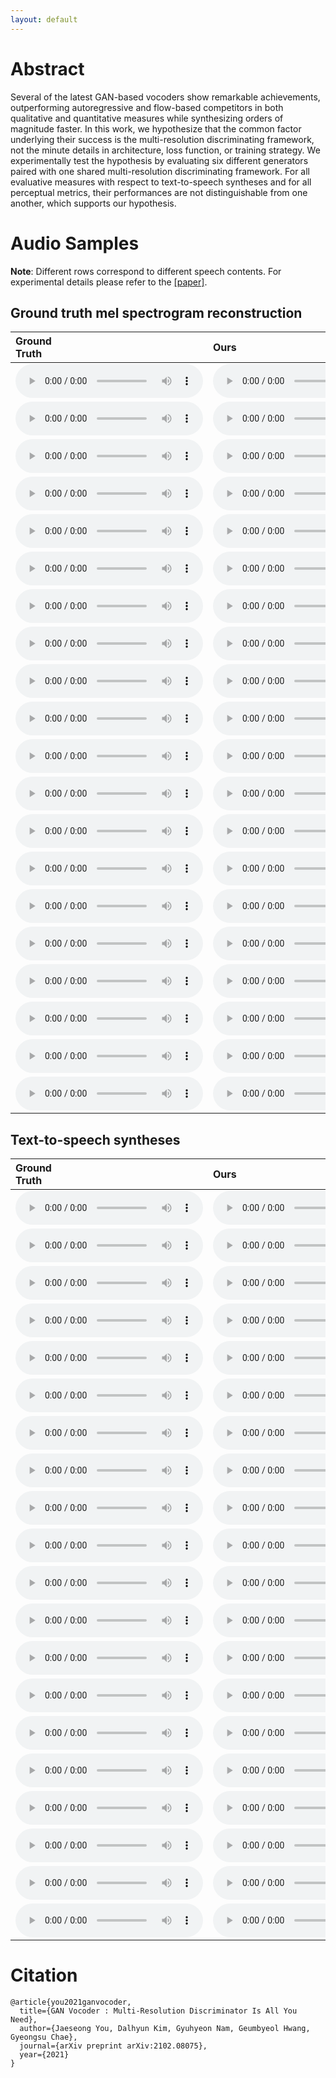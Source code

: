```yaml
---
layout: default
---
```

<!-- ArXiv: [1905.09263](https://github.com/moneybrain-research) -->

# Abstract 
Several of the latest GAN-based vocoders show remarkable achievements, outperforming autoregressive and flow-based competitors in both qualitative and quantitative measures while synthesizing orders of magnitude faster. In this work, we hypothesize that the common factor underlying their success is the multi-resolution discriminating framework, not the minute details in architecture, loss function, or training strategy. We experimentally test the hypothesis by evaluating six different generators paired with one shared multi-resolution discriminating framework. For all evaluative measures with respect to text-to-speech syntheses and for all perceptual metrics, their performances are not distinguishable from one another, which supports our hypothesis.

# Audio Samples 

**Note**: Different rows correspond to different speech contents. For experimental details please refer to the [[paper]](https://arxiv.org/abs/2102.08075).

## Ground truth mel spectrogram reconstruction

| Ground<br>Truth | Ours | HiFi-GAN | MelGAN | Parallel<br>WaveGAN | Universal<br>MelGAN | VocGAN |
|:-------------|:------------|:----------|:------------|:---------|:---------|:------------|
|<audio src="assets/audio/_gt/LJ003-0307.wav" controls preload="auto">|<audio src="assets/audio/_hfg2-custom/gt/LJ003-0307.wav" controls preload="auto">|<audio src="assets/audio/_hfg2-hfg2/gt/LJ003-0307.wav" controls preload="auto">|<audio src="assets/audio/_hfg2-melgan/gt/LJ003-0307.wav" controls preload="auto">|<audio src="assets/audio/_hfg2-pwg/gt/LJ003-0307.wav" controls preload="auto">|<audio src="assets/audio/_hfg2-umg/gt/LJ003-0307.wav" controls preload="auto">|<audio src="assets/audio/_hfg2-vocgan/gt/LJ003-0307.wav" controls preload="auto">|
|<audio src="assets/audio/_gt/LJ005-0101.wav" controls preload="auto">|<audio src="assets/audio/_hfg2-custom/gt/LJ005-0101.wav" controls preload="auto">|<audio src="assets/audio/_hfg2-hfg2/gt/LJ005-0101.wav" controls preload="auto">|<audio src="assets/audio/_hfg2-melgan/gt/LJ005-0101.wav" controls preload="auto">|<audio src="assets/audio/_hfg2-pwg/gt/LJ005-0101.wav" controls preload="auto">|<audio src="assets/audio/_hfg2-umg/gt/LJ005-0101.wav" controls preload="auto">|<audio src="assets/audio/_hfg2-vocgan/gt/LJ005-0101.wav" controls preload="auto">|
|<audio src="assets/audio/_gt/LJ007-0217.wav" controls preload="auto">|<audio src="assets/audio/_hfg2-custom/gt/LJ007-0217.wav" controls preload="auto">|<audio src="assets/audio/_hfg2-hfg2/gt/LJ007-0217.wav" controls preload="auto">|<audio src="assets/audio/_hfg2-melgan/gt/LJ007-0217.wav" controls preload="auto">|<audio src="assets/audio/_hfg2-pwg/gt/LJ007-0217.wav" controls preload="auto">|<audio src="assets/audio/_hfg2-umg/gt/LJ007-0217.wav" controls preload="auto">|<audio src="assets/audio/_hfg2-vocgan/gt/LJ007-0217.wav" controls preload="auto">|
|<audio src="assets/audio/_gt/LJ008-0131.wav" controls preload="auto">|<audio src="assets/audio/_hfg2-custom/gt/LJ008-0131.wav" controls preload="auto">|<audio src="assets/audio/_hfg2-hfg2/gt/LJ008-0131.wav" controls preload="auto">|<audio src="assets/audio/_hfg2-melgan/gt/LJ008-0131.wav" controls preload="auto">|<audio src="assets/audio/_hfg2-pwg/gt/LJ008-0131.wav" controls preload="auto">|<audio src="assets/audio/_hfg2-umg/gt/LJ008-0131.wav" controls preload="auto">|<audio src="assets/audio/_hfg2-vocgan/gt/LJ008-0131.wav" controls preload="auto">|
|<audio src="assets/audio/_gt/LJ010-0262.wav" controls preload="auto">|<audio src="assets/audio/_hfg2-custom/gt/LJ010-0262.wav" controls preload="auto">|<audio src="assets/audio/_hfg2-hfg2/gt/LJ010-0262.wav" controls preload="auto">|<audio src="assets/audio/_hfg2-melgan/gt/LJ010-0262.wav" controls preload="auto">|<audio src="assets/audio/_hfg2-pwg/gt/LJ010-0262.wav" controls preload="auto">|<audio src="assets/audio/_hfg2-umg/gt/LJ010-0262.wav" controls preload="auto">|<audio src="assets/audio/_hfg2-vocgan/gt/LJ010-0262.wav" controls preload="auto">|
|<audio src="assets/audio/_gt/LJ010-0293.wav" controls preload="auto">|<audio src="assets/audio/_hfg2-custom/gt/LJ010-0293.wav" controls preload="auto">|<audio src="assets/audio/_hfg2-hfg2/gt/LJ010-0293.wav" controls preload="auto">|<audio src="assets/audio/_hfg2-melgan/gt/LJ010-0293.wav" controls preload="auto">|<audio src="assets/audio/_hfg2-pwg/gt/LJ010-0293.wav" controls preload="auto">|<audio src="assets/audio/_hfg2-umg/gt/LJ010-0293.wav" controls preload="auto">|<audio src="assets/audio/_hfg2-vocgan/gt/LJ010-0293.wav" controls preload="auto">|
|<audio src="assets/audio/_gt/LJ018-0119.wav" controls preload="auto">|<audio src="assets/audio/_hfg2-custom/gt/LJ018-0119.wav" controls preload="auto">|<audio src="assets/audio/_hfg2-hfg2/gt/LJ018-0119.wav" controls preload="auto">|<audio src="assets/audio/_hfg2-melgan/gt/LJ018-0119.wav" controls preload="auto">|<audio src="assets/audio/_hfg2-pwg/gt/LJ018-0119.wav" controls preload="auto">|<audio src="assets/audio/_hfg2-umg/gt/LJ018-0119.wav" controls preload="auto">|<audio src="assets/audio/_hfg2-vocgan/gt/LJ018-0119.wav" controls preload="auto">|
|<audio src="assets/audio/_gt/LJ021-0049.wav" controls preload="auto">|<audio src="assets/audio/_hfg2-custom/gt/LJ021-0049.wav" controls preload="auto">|<audio src="assets/audio/_hfg2-hfg2/gt/LJ021-0049.wav" controls preload="auto">|<audio src="assets/audio/_hfg2-melgan/gt/LJ021-0049.wav" controls preload="auto">|<audio src="assets/audio/_hfg2-pwg/gt/LJ021-0049.wav" controls preload="auto">|<audio src="assets/audio/_hfg2-umg/gt/LJ021-0049.wav" controls preload="auto">|<audio src="assets/audio/_hfg2-vocgan/gt/LJ021-0049.wav" controls preload="auto">|
|<audio src="assets/audio/_gt/LJ028-0134.wav" controls preload="auto">|<audio src="assets/audio/_hfg2-custom/gt/LJ028-0134.wav" controls preload="auto">|<audio src="assets/audio/_hfg2-hfg2/gt/LJ028-0134.wav" controls preload="auto">|<audio src="assets/audio/_hfg2-melgan/gt/LJ028-0134.wav" controls preload="auto">|<audio src="assets/audio/_hfg2-pwg/gt/LJ028-0134.wav" controls preload="auto">|<audio src="assets/audio/_hfg2-umg/gt/LJ028-0134.wav" controls preload="auto">|<audio src="assets/audio/_hfg2-vocgan/gt/LJ028-0134.wav" controls preload="auto">|
|<audio src="assets/audio/_gt/LJ032-0100.wav" controls preload="auto">|<audio src="assets/audio/_hfg2-custom/gt/LJ032-0100.wav" controls preload="auto">|<audio src="assets/audio/_hfg2-hfg2/gt/LJ032-0100.wav" controls preload="auto">|<audio src="assets/audio/_hfg2-melgan/gt/LJ032-0100.wav" controls preload="auto">|<audio src="assets/audio/_hfg2-pwg/gt/LJ032-0100.wav" controls preload="auto">|<audio src="assets/audio/_hfg2-umg/gt/LJ032-0100.wav" controls preload="auto">|<audio src="assets/audio/_hfg2-vocgan/gt/LJ032-0100.wav" controls preload="auto">|
|<audio src="assets/audio/_gt/LJ034-0083.wav" controls preload="auto">|<audio src="assets/audio/_hfg2-custom/gt/LJ034-0083.wav" controls preload="auto">|<audio src="assets/audio/_hfg2-hfg2/gt/LJ034-0083.wav" controls preload="auto">|<audio src="assets/audio/_hfg2-melgan/gt/LJ034-0083.wav" controls preload="auto">|<audio src="assets/audio/_hfg2-pwg/gt/LJ034-0083.wav" controls preload="auto">|<audio src="assets/audio/_hfg2-umg/gt/LJ034-0083.wav" controls preload="auto">|<audio src="assets/audio/_hfg2-vocgan/gt/LJ034-0083.wav" controls preload="auto">|
|<audio src="assets/audio/_gt/LJ036-0216.wav" controls preload="auto">|<audio src="assets/audio/_hfg2-custom/gt/LJ036-0216.wav" controls preload="auto">|<audio src="assets/audio/_hfg2-hfg2/gt/LJ036-0216.wav" controls preload="auto">|<audio src="assets/audio/_hfg2-melgan/gt/LJ036-0216.wav" controls preload="auto">|<audio src="assets/audio/_hfg2-pwg/gt/LJ036-0216.wav" controls preload="auto">|<audio src="assets/audio/_hfg2-umg/gt/LJ036-0216.wav" controls preload="auto">|<audio src="assets/audio/_hfg2-vocgan/gt/LJ036-0216.wav" controls preload="auto">|
|<audio src="assets/audio/_gt/LJ037-0219.wav" controls preload="auto">|<audio src="assets/audio/_hfg2-custom/gt/LJ037-0219.wav" controls preload="auto">|<audio src="assets/audio/_hfg2-hfg2/gt/LJ037-0219.wav" controls preload="auto">|<audio src="assets/audio/_hfg2-melgan/gt/LJ037-0219.wav" controls preload="auto">|<audio src="assets/audio/_hfg2-pwg/gt/LJ037-0219.wav" controls preload="auto">|<audio src="assets/audio/_hfg2-umg/gt/LJ037-0219.wav" controls preload="auto">|<audio src="assets/audio/_hfg2-vocgan/gt/LJ037-0219.wav" controls preload="auto">|
|<audio src="assets/audio/_gt/LJ037-0222.wav" controls preload="auto">|<audio src="assets/audio/_hfg2-custom/gt/LJ037-0222.wav" controls preload="auto">|<audio src="assets/audio/_hfg2-hfg2/gt/LJ037-0222.wav" controls preload="auto">|<audio src="assets/audio/_hfg2-melgan/gt/LJ037-0222.wav" controls preload="auto">|<audio src="assets/audio/_hfg2-pwg/gt/LJ037-0222.wav" controls preload="auto">|<audio src="assets/audio/_hfg2-umg/gt/LJ037-0222.wav" controls preload="auto">|<audio src="assets/audio/_hfg2-vocgan/gt/LJ037-0222.wav" controls preload="auto">|
|<audio src="assets/audio/_gt/LJ040-0161.wav" controls preload="auto">|<audio src="assets/audio/_hfg2-custom/gt/LJ040-0161.wav" controls preload="auto">|<audio src="assets/audio/_hfg2-hfg2/gt/LJ040-0161.wav" controls preload="auto">|<audio src="assets/audio/_hfg2-melgan/gt/LJ040-0161.wav" controls preload="auto">|<audio src="assets/audio/_hfg2-pwg/gt/LJ040-0161.wav" controls preload="auto">|<audio src="assets/audio/_hfg2-umg/gt/LJ040-0161.wav" controls preload="auto">|<audio src="assets/audio/_hfg2-vocgan/gt/LJ040-0161.wav" controls preload="auto">|
|<audio src="assets/audio/_gt/LJ043-0183.wav" controls preload="auto">|<audio src="assets/audio/_hfg2-custom/gt/LJ043-0183.wav" controls preload="auto">|<audio src="assets/audio/_hfg2-hfg2/gt/LJ043-0183.wav" controls preload="auto">|<audio src="assets/audio/_hfg2-melgan/gt/LJ043-0183.wav" controls preload="auto">|<audio src="assets/audio/_hfg2-pwg/gt/LJ043-0183.wav" controls preload="auto">|<audio src="assets/audio/_hfg2-umg/gt/LJ043-0183.wav" controls preload="auto">|<audio src="assets/audio/_hfg2-vocgan/gt/LJ043-0183.wav" controls preload="auto">|
|<audio src="assets/audio/_gt/LJ045-0081.wav" controls preload="auto">|<audio src="assets/audio/_hfg2-custom/gt/LJ045-0081.wav" controls preload="auto">|<audio src="assets/audio/_hfg2-hfg2/gt/LJ045-0081.wav" controls preload="auto">|<audio src="assets/audio/_hfg2-melgan/gt/LJ045-0081.wav" controls preload="auto">|<audio src="assets/audio/_hfg2-pwg/gt/LJ045-0081.wav" controls preload="auto">|<audio src="assets/audio/_hfg2-umg/gt/LJ045-0081.wav" controls preload="auto">|<audio src="assets/audio/_hfg2-vocgan/gt/LJ045-0081.wav" controls preload="auto">|
|<audio src="assets/audio/_gt/LJ045-0147.wav" controls preload="auto">|<audio src="assets/audio/_hfg2-custom/gt/LJ045-0147.wav" controls preload="auto">|<audio src="assets/audio/_hfg2-hfg2/gt/LJ045-0147.wav" controls preload="auto">|<audio src="assets/audio/_hfg2-melgan/gt/LJ045-0147.wav" controls preload="auto">|<audio src="assets/audio/_hfg2-pwg/gt/LJ045-0147.wav" controls preload="auto">|<audio src="assets/audio/_hfg2-umg/gt/LJ045-0147.wav" controls preload="auto">|<audio src="assets/audio/_hfg2-vocgan/gt/LJ045-0147.wav" controls preload="auto">|
|<audio src="assets/audio/_gt/LJ045-0204.wav" controls preload="auto">|<audio src="assets/audio/_hfg2-custom/gt/LJ045-0204.wav" controls preload="auto">|<audio src="assets/audio/_hfg2-hfg2/gt/LJ045-0204.wav" controls preload="auto">|<audio src="assets/audio/_hfg2-melgan/gt/LJ045-0204.wav" controls preload="auto">|<audio src="assets/audio/_hfg2-pwg/gt/LJ045-0204.wav" controls preload="auto">|<audio src="assets/audio/_hfg2-umg/gt/LJ045-0204.wav" controls preload="auto">|<audio src="assets/audio/_hfg2-vocgan/gt/LJ045-0204.wav" controls preload="auto">|
|<audio src="assets/audio/_gt/LJ050-0276.wav" controls preload="auto">|<audio src="assets/audio/_hfg2-custom/gt/LJ050-0276.wav" controls preload="auto">|<audio src="assets/audio/_hfg2-hfg2/gt/LJ050-0276.wav" controls preload="auto">|<audio src="assets/audio/_hfg2-melgan/gt/LJ050-0276.wav" controls preload="auto">|<audio src="assets/audio/_hfg2-pwg/gt/LJ050-0276.wav" controls preload="auto">|<audio src="assets/audio/_hfg2-umg/gt/LJ050-0276.wav" controls preload="auto">|<audio src="assets/audio/_hfg2-vocgan/gt/LJ050-0276.wav" controls preload="auto">|

## Text-to-speech syntheses

| Ground<br>Truth | Ours | HiFi-GAN | MelGAN | Parallel<br>WaveGAN | Universal<br>MelGAN | VocGAN |
|:-------------|:------------|:----------|:------------|:---------|:---------|:------------|
|<audio src="assets/audio/_gt/LJ003-0307.wav" controls preload="auto">|<audio src="assets/audio/_hfg2-custom/tt/LJ003-0307.wav" controls preload="auto">|<audio src="assets/audio/_hfg2-hfg2/tt/LJ003-0307.wav" controls preload="auto">|<audio src="assets/audio/_hfg2-melgan/tt/LJ003-0307.wav" controls preload="auto">|<audio src="assets/audio/_hfg2-pwg/tt/LJ003-0307.wav" controls preload="auto">|<audio src="assets/audio/_hfg2-umg/tt/LJ003-0307.wav" controls preload="auto">|<audio src="assets/audio/_hfg2-vocgan/tt/LJ003-0307.wav" controls preload="auto">|
|<audio src="assets/audio/_gt/LJ005-0101.wav" controls preload="auto">|<audio src="assets/audio/_hfg2-custom/tt/LJ005-0101.wav" controls preload="auto">|<audio src="assets/audio/_hfg2-hfg2/tt/LJ005-0101.wav" controls preload="auto">|<audio src="assets/audio/_hfg2-melgan/tt/LJ005-0101.wav" controls preload="auto">|<audio src="assets/audio/_hfg2-pwg/tt/LJ005-0101.wav" controls preload="auto">|<audio src="assets/audio/_hfg2-umg/tt/LJ005-0101.wav" controls preload="auto">|<audio src="assets/audio/_hfg2-vocgan/tt/LJ005-0101.wav" controls preload="auto">|
|<audio src="assets/audio/_gt/LJ007-0217.wav" controls preload="auto">|<audio src="assets/audio/_hfg2-custom/tt/LJ007-0217.wav" controls preload="auto">|<audio src="assets/audio/_hfg2-hfg2/tt/LJ007-0217.wav" controls preload="auto">|<audio src="assets/audio/_hfg2-melgan/tt/LJ007-0217.wav" controls preload="auto">|<audio src="assets/audio/_hfg2-pwg/tt/LJ007-0217.wav" controls preload="auto">|<audio src="assets/audio/_hfg2-umg/tt/LJ007-0217.wav" controls preload="auto">|<audio src="assets/audio/_hfg2-vocgan/tt/LJ007-0217.wav" controls preload="auto">|
|<audio src="assets/audio/_gt/LJ008-0131.wav" controls preload="auto">|<audio src="assets/audio/_hfg2-custom/tt/LJ008-0131.wav" controls preload="auto">|<audio src="assets/audio/_hfg2-hfg2/tt/LJ008-0131.wav" controls preload="auto">|<audio src="assets/audio/_hfg2-melgan/tt/LJ008-0131.wav" controls preload="auto">|<audio src="assets/audio/_hfg2-pwg/tt/LJ008-0131.wav" controls preload="auto">|<audio src="assets/audio/_hfg2-umg/tt/LJ008-0131.wav" controls preload="auto">|<audio src="assets/audio/_hfg2-vocgan/tt/LJ008-0131.wav" controls preload="auto">|
|<audio src="assets/audio/_gt/LJ010-0262.wav" controls preload="auto">|<audio src="assets/audio/_hfg2-custom/tt/LJ010-0262.wav" controls preload="auto">|<audio src="assets/audio/_hfg2-hfg2/tt/LJ010-0262.wav" controls preload="auto">|<audio src="assets/audio/_hfg2-melgan/tt/LJ010-0262.wav" controls preload="auto">|<audio src="assets/audio/_hfg2-pwg/tt/LJ010-0262.wav" controls preload="auto">|<audio src="assets/audio/_hfg2-umg/tt/LJ010-0262.wav" controls preload="auto">|<audio src="assets/audio/_hfg2-vocgan/tt/LJ010-0262.wav" controls preload="auto">|
|<audio src="assets/audio/_gt/LJ010-0293.wav" controls preload="auto">|<audio src="assets/audio/_hfg2-custom/tt/LJ010-0293.wav" controls preload="auto">|<audio src="assets/audio/_hfg2-hfg2/tt/LJ010-0293.wav" controls preload="auto">|<audio src="assets/audio/_hfg2-melgan/tt/LJ010-0293.wav" controls preload="auto">|<audio src="assets/audio/_hfg2-pwg/tt/LJ010-0293.wav" controls preload="auto">|<audio src="assets/audio/_hfg2-umg/tt/LJ010-0293.wav" controls preload="auto">|<audio src="assets/audio/_hfg2-vocgan/tt/LJ010-0293.wav" controls preload="auto">|
|<audio src="assets/audio/_gt/LJ018-0119.wav" controls preload="auto">|<audio src="assets/audio/_hfg2-custom/tt/LJ018-0119.wav" controls preload="auto">|<audio src="assets/audio/_hfg2-hfg2/tt/LJ018-0119.wav" controls preload="auto">|<audio src="assets/audio/_hfg2-melgan/tt/LJ018-0119.wav" controls preload="auto">|<audio src="assets/audio/_hfg2-pwg/tt/LJ018-0119.wav" controls preload="auto">|<audio src="assets/audio/_hfg2-umg/tt/LJ018-0119.wav" controls preload="auto">|<audio src="assets/audio/_hfg2-vocgan/tt/LJ018-0119.wav" controls preload="auto">|
|<audio src="assets/audio/_gt/LJ021-0049.wav" controls preload="auto">|<audio src="assets/audio/_hfg2-custom/tt/LJ021-0049.wav" controls preload="auto">|<audio src="assets/audio/_hfg2-hfg2/tt/LJ021-0049.wav" controls preload="auto">|<audio src="assets/audio/_hfg2-melgan/tt/LJ021-0049.wav" controls preload="auto">|<audio src="assets/audio/_hfg2-pwg/tt/LJ021-0049.wav" controls preload="auto">|<audio src="assets/audio/_hfg2-umg/tt/LJ021-0049.wav" controls preload="auto">|<audio src="assets/audio/_hfg2-vocgan/tt/LJ021-0049.wav" controls preload="auto">|
|<audio src="assets/audio/_gt/LJ028-0134.wav" controls preload="auto">|<audio src="assets/audio/_hfg2-custom/tt/LJ028-0134.wav" controls preload="auto">|<audio src="assets/audio/_hfg2-hfg2/tt/LJ028-0134.wav" controls preload="auto">|<audio src="assets/audio/_hfg2-melgan/tt/LJ028-0134.wav" controls preload="auto">|<audio src="assets/audio/_hfg2-pwg/tt/LJ028-0134.wav" controls preload="auto">|<audio src="assets/audio/_hfg2-umg/tt/LJ028-0134.wav" controls preload="auto">|<audio src="assets/audio/_hfg2-vocgan/tt/LJ028-0134.wav" controls preload="auto">|
|<audio src="assets/audio/_gt/LJ032-0100.wav" controls preload="auto">|<audio src="assets/audio/_hfg2-custom/tt/LJ032-0100.wav" controls preload="auto">|<audio src="assets/audio/_hfg2-hfg2/tt/LJ032-0100.wav" controls preload="auto">|<audio src="assets/audio/_hfg2-melgan/tt/LJ032-0100.wav" controls preload="auto">|<audio src="assets/audio/_hfg2-pwg/tt/LJ032-0100.wav" controls preload="auto">|<audio src="assets/audio/_hfg2-umg/tt/LJ032-0100.wav" controls preload="auto">|<audio src="assets/audio/_hfg2-vocgan/tt/LJ032-0100.wav" controls preload="auto">|
|<audio src="assets/audio/_gt/LJ034-0083.wav" controls preload="auto">|<audio src="assets/audio/_hfg2-custom/tt/LJ034-0083.wav" controls preload="auto">|<audio src="assets/audio/_hfg2-hfg2/tt/LJ034-0083.wav" controls preload="auto">|<audio src="assets/audio/_hfg2-melgan/tt/LJ034-0083.wav" controls preload="auto">|<audio src="assets/audio/_hfg2-pwg/tt/LJ034-0083.wav" controls preload="auto">|<audio src="assets/audio/_hfg2-umg/tt/LJ034-0083.wav" controls preload="auto">|<audio src="assets/audio/_hfg2-vocgan/tt/LJ034-0083.wav" controls preload="auto">|
|<audio src="assets/audio/_gt/LJ036-0216.wav" controls preload="auto">|<audio src="assets/audio/_hfg2-custom/tt/LJ036-0216.wav" controls preload="auto">|<audio src="assets/audio/_hfg2-hfg2/tt/LJ036-0216.wav" controls preload="auto">|<audio src="assets/audio/_hfg2-melgan/tt/LJ036-0216.wav" controls preload="auto">|<audio src="assets/audio/_hfg2-pwg/tt/LJ036-0216.wav" controls preload="auto">|<audio src="assets/audio/_hfg2-umg/tt/LJ036-0216.wav" controls preload="auto">|<audio src="assets/audio/_hfg2-vocgan/tt/LJ036-0216.wav" controls preload="auto">|
|<audio src="assets/audio/_gt/LJ037-0219.wav" controls preload="auto">|<audio src="assets/audio/_hfg2-custom/tt/LJ037-0219.wav" controls preload="auto">|<audio src="assets/audio/_hfg2-hfg2/tt/LJ037-0219.wav" controls preload="auto">|<audio src="assets/audio/_hfg2-melgan/tt/LJ037-0219.wav" controls preload="auto">|<audio src="assets/audio/_hfg2-pwg/tt/LJ037-0219.wav" controls preload="auto">|<audio src="assets/audio/_hfg2-umg/tt/LJ037-0219.wav" controls preload="auto">|<audio src="assets/audio/_hfg2-vocgan/tt/LJ037-0219.wav" controls preload="auto">|
|<audio src="assets/audio/_gt/LJ037-0222.wav" controls preload="auto">|<audio src="assets/audio/_hfg2-custom/tt/LJ037-0222.wav" controls preload="auto">|<audio src="assets/audio/_hfg2-hfg2/tt/LJ037-0222.wav" controls preload="auto">|<audio src="assets/audio/_hfg2-melgan/tt/LJ037-0222.wav" controls preload="auto">|<audio src="assets/audio/_hfg2-pwg/tt/LJ037-0222.wav" controls preload="auto">|<audio src="assets/audio/_hfg2-umg/tt/LJ037-0222.wav" controls preload="auto">|<audio src="assets/audio/_hfg2-vocgan/tt/LJ037-0222.wav" controls preload="auto">|
|<audio src="assets/audio/_gt/LJ040-0161.wav" controls preload="auto">|<audio src="assets/audio/_hfg2-custom/tt/LJ040-0161.wav" controls preload="auto">|<audio src="assets/audio/_hfg2-hfg2/tt/LJ040-0161.wav" controls preload="auto">|<audio src="assets/audio/_hfg2-melgan/tt/LJ040-0161.wav" controls preload="auto">|<audio src="assets/audio/_hfg2-pwg/tt/LJ040-0161.wav" controls preload="auto">|<audio src="assets/audio/_hfg2-umg/tt/LJ040-0161.wav" controls preload="auto">|<audio src="assets/audio/_hfg2-vocgan/tt/LJ040-0161.wav" controls preload="auto">|
|<audio src="assets/audio/_gt/LJ043-0183.wav" controls preload="auto">|<audio src="assets/audio/_hfg2-custom/tt/LJ043-0183.wav" controls preload="auto">|<audio src="assets/audio/_hfg2-hfg2/tt/LJ043-0183.wav" controls preload="auto">|<audio src="assets/audio/_hfg2-melgan/tt/LJ043-0183.wav" controls preload="auto">|<audio src="assets/audio/_hfg2-pwg/tt/LJ043-0183.wav" controls preload="auto">|<audio src="assets/audio/_hfg2-umg/tt/LJ043-0183.wav" controls preload="auto">|<audio src="assets/audio/_hfg2-vocgan/tt/LJ043-0183.wav" controls preload="auto">|
|<audio src="assets/audio/_gt/LJ045-0081.wav" controls preload="auto">|<audio src="assets/audio/_hfg2-custom/tt/LJ045-0081.wav" controls preload="auto">|<audio src="assets/audio/_hfg2-hfg2/tt/LJ045-0081.wav" controls preload="auto">|<audio src="assets/audio/_hfg2-melgan/tt/LJ045-0081.wav" controls preload="auto">|<audio src="assets/audio/_hfg2-pwg/tt/LJ045-0081.wav" controls preload="auto">|<audio src="assets/audio/_hfg2-umg/tt/LJ045-0081.wav" controls preload="auto">|<audio src="assets/audio/_hfg2-vocgan/tt/LJ045-0081.wav" controls preload="auto">|
|<audio src="assets/audio/_gt/LJ045-0147.wav" controls preload="auto">|<audio src="assets/audio/_hfg2-custom/tt/LJ045-0147.wav" controls preload="auto">|<audio src="assets/audio/_hfg2-hfg2/tt/LJ045-0147.wav" controls preload="auto">|<audio src="assets/audio/_hfg2-melgan/tt/LJ045-0147.wav" controls preload="auto">|<audio src="assets/audio/_hfg2-pwg/tt/LJ045-0147.wav" controls preload="auto">|<audio src="assets/audio/_hfg2-umg/tt/LJ045-0147.wav" controls preload="auto">|<audio src="assets/audio/_hfg2-vocgan/tt/LJ045-0147.wav" controls preload="auto">|
|<audio src="assets/audio/_gt/LJ045-0204.wav" controls preload="auto">|<audio src="assets/audio/_hfg2-custom/tt/LJ045-0204.wav" controls preload="auto">|<audio src="assets/audio/_hfg2-hfg2/tt/LJ045-0204.wav" controls preload="auto">|<audio src="assets/audio/_hfg2-melgan/tt/LJ045-0204.wav" controls preload="auto">|<audio src="assets/audio/_hfg2-pwg/tt/LJ045-0204.wav" controls preload="auto">|<audio src="assets/audio/_hfg2-umg/tt/LJ045-0204.wav" controls preload="auto">|<audio src="assets/audio/_hfg2-vocgan/tt/LJ045-0204.wav" controls preload="auto">|
|<audio src="assets/audio/_gt/LJ050-0276.wav" controls preload="auto">|<audio src="assets/audio/_hfg2-custom/tt/LJ050-0276.wav" controls preload="auto">|<audio src="assets/audio/_hfg2-hfg2/tt/LJ050-0276.wav" controls preload="auto">|<audio src="assets/audio/_hfg2-melgan/tt/LJ050-0276.wav" controls preload="auto">|<audio src="assets/audio/_hfg2-pwg/tt/LJ050-0276.wav" controls preload="auto">|<audio src="assets/audio/_hfg2-umg/tt/LJ050-0276.wav" controls preload="auto">|<audio src="assets/audio/_hfg2-vocgan/tt/LJ050-0276.wav" controls preload="auto">|


# Citation 

```plain
@article{you2021ganvocoder,
  title={GAN Vocoder : Multi-Resolution Discriminator Is All You Need},
  author={Jaeseong You, Dalhyun Kim, Gyuhyeon Nam, Geumbyeol Hwang, Gyeongsu Chae},
  journal={arXiv preprint arXiv:2102.08075},
  year={2021}
}
```


<!-- # Some Template 

Text can be **bold**, _italic_, or ~~strikethrough~~.

[Link to another page](./another-page.html).

There should be whitespace between paragraphs.

There should be whitespace between paragraphs. We recommend including a README, or a file with information about your project.

# Header 1

This is a normal paragraph following a header. GitHub is a code hosting platform for version control and collaboration. It lets you and others work together on projects from anywhere.

## Header 2

> This is a blockquote following a header.
>
> When something is important enough, you do it even if the odds are not in your favor.

### Header 3

```js
// Javascript code with syntax highlighting.
var fun = function lang(l) {
  dateformat.i18n = require('./lang/' + l)
  return true;
}
```

```ruby
# Ruby code with syntax highlighting
GitHubPages::Dependencies.gems.each do |gem, version|
  s.add_dependency(gem, "= #{version}")
end
```

#### Header 4

*   This is an unordered list following a header.
*   This is an unordered list following a header.
*   This is an unordered list following a header.

##### Header 5

1.  This is an ordered list following a header.
2.  This is an ordered list following a header.
3.  This is an ordered list following a header.

###### Header 6

| head1        | head two          | three |
|:-------------|:------------------|:------|
| ok           | good swedish fish | nice  |
| out of stock | good and plenty   | nice  |
| ok           | good `oreos`      | hmm   |
| ok           | good `zoute` drop | yumm  |

### There's a horizontal rule below this.

* * *

### Here is an unordered list:

*   Item foo
*   Item bar
*   Item baz
*   Item zip

### And an ordered list:

1.  Item one
1.  Item two
1.  Item three
1.  Item four

### And a nested list:

- level 1 item
  - level 2 item
  - level 2 item
    - level 3 item
    - level 3 item
- level 1 item
  - level 2 item
  - level 2 item
  - level 2 item
- level 1 item
  - level 2 item
  - level 2 item
- level 1 item

### Small image

![Octocat](https://github.githubassets.com/images/icons/emoji/octocat.png)

### Large image

![Branching](https://guides.github.com/activities/hello-world/branching.png)


### Definition lists can be used with HTML syntax.

<dl>
<dt>Name</dt>
<dd>Godzilla</dd>
<dt>Born</dt>
<dd>1952</dd>
<dt>Birthplace</dt>
<dd>Japan</dd>
<dt>Color</dt>
<dd>Green</dd>
</dl>

```
Long, single-line code blocks should not wrap. They should horizontally scroll if they are too long. This line should be long enough to demonstrate this.
```

```
The final element.
``` -->
